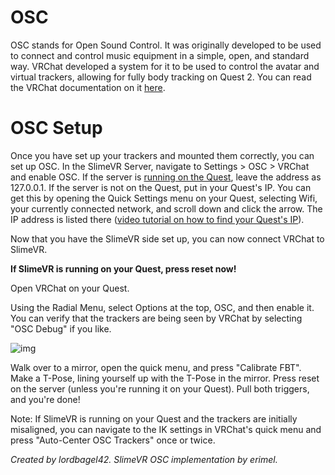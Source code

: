 # OSC

OSC stands for Open Sound Control. It was originally developed to be used to connect and control music equipment in a simple, open, and standard way. VRChat developed a system for it to be used to control the avatar and virtual trackers, allowing for fully body tracking on Quest 2. You can read the VRChat documentation on it [here](https://docs.vrchat.com/docs/osc-overview).

# OSC Setup

Once you have set up your trackers and mounted them correctly, you can set up OSC. In the SlimeVR Server, navigate to Settings > OSC > VRChat and enable OSC. If the server is [running on the Quest](../tools/mobile-installation.md), leave the address as 127.0.0.1. If the server is not on the Quest, put in your Quest's IP. You can get this by opening the Quick Settings menu on your Quest, selecting Wifi, your currently connected network, and scroll down and click the arrow. The IP address is listed there ([video tutorial on how to find your Quest's IP](https://www.youtube.com/watch?v=gL1vgWubcJw)).

Now that you have the SlimeVR side set up, you can now connect VRChat to SlimeVR.

**If SlimeVR is running on your Quest, press reset now!**

Open VRChat on your Quest.

Using the Radial Menu, select Options at the top, OSC, and then enable it.
You can verify that the trackers are being seen by VRChat by selecting "OSC Debug" if you like.

![img](https://user-images.githubusercontent.com/737888/154179201-ec413948-7013-494a-81fb-4b5e1129cf5f.jpg)

Walk over to a mirror, open the quick menu, and press "Calibrate FBT". Make a T-Pose, lining yourself up with the T-Pose in the mirror. Press reset on the server (unless you're running it on your Quest). Pull both triggers, and you're done!

Note: If SlimeVR is running on your Quest and the trackers are initially misaligned, you can navigate to the IK settings in VRChat's quick menu and press "Auto-Center OSC Trackers" once or twice.

_Created by lordbagel42. SlimeVR OSC implementation by erimel._
